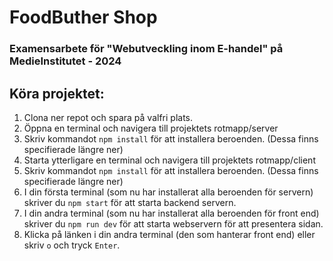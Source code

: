 # FoodButher Shop
### Examensarbete för "Webutveckling inom E-handel" på MedieInstitutet - 2024

## Köra projektet: 
1. Clona ner repot och spara på valfri plats.
2. Öppna en terminal och navigera till projektets rotmapp/server
3. Skriv kommandot `npm install` för att installera beroenden. (Dessa finns specifierade längre ner)
4. Starta ytterligare en terminal och navigera till projektets rotmapp/client
5. Skriv kommandot `npm install` för att installera beroenden. (Dessa finns specifierade längre ner)
6. I din första terminal (som nu har installerat alla beroenden för servern) skriver du `npm start` för att starta backend servern.
7. I din andra terminal (som nu har installerat alla beroenden för front end) skriver du `npm run dev` för att starta webservern för att presentera sidan.
8. Klicka på länken i din andra terminal (den som hanterar front end) eller skriv `o` och tryck `Enter`. 

